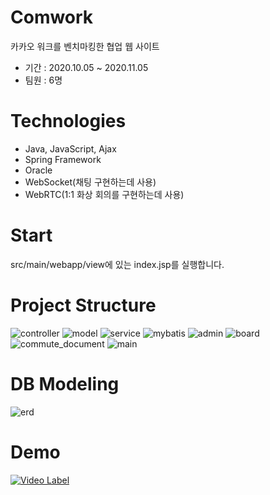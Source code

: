 Comwork
=======
카카오 워크를 벤치마킹한 협업 웹 사이트   
- 기간 : 2020.10.05 ~ 2020.11.05
- 팀원 : 6명   

Technologies
=======
- Java, JavaScript, Ajax
- Spring Framework
- Oracle
- WebSocket(채팅 구현하는데 사용)
- WebRTC(1:1 화상 회의를 구현하는데 사용)   

Start
=====
src/main/webapp/view에 있는 index.jsp를 실행합니다.

Project Structure
======   
![controller](https://user-images.githubusercontent.com/71058576/99393720-13eeaa80-2921-11eb-8f4b-99fb6d1b75b7.PNG)  ![model](https://user-images.githubusercontent.com/71058576/99393829-439db280-2921-11eb-9aac-dda0f980e14f.PNG)  ![service](https://user-images.githubusercontent.com/71058576/99393881-5912dc80-2921-11eb-918f-0e86549ada1d.PNG)  ![mybatis](https://user-images.githubusercontent.com/71058576/99393925-66c86200-2921-11eb-8b63-83bc50cb7a9b.PNG)  ![admin](https://user-images.githubusercontent.com/71058576/99393970-78116e80-2921-11eb-8044-8eb32896cde5.PNG)  ![board](https://user-images.githubusercontent.com/71058576/99393971-79429b80-2921-11eb-9c11-af2ac54ade73.PNG)  ![commute_document](https://user-images.githubusercontent.com/71058576/99393980-7cd62280-2921-11eb-940c-f02631c77f3a.PNG)  ![main](https://user-images.githubusercontent.com/71058576/99393989-8069a980-2921-11eb-97a6-09b1b2e48c2e.PNG)   

DB Modeling
=====
![erd](https://user-images.githubusercontent.com/71058576/99394749-b9eee480-2922-11eb-852b-98522219cdee.PNG)

Demo
=====
[![Video Label](https://user-images.githubusercontent.com/71058576/99397290-33d49d00-2926-11eb-84f6-193152fe0a33.PNG)](https://www.youtube.com/watch?v=4rdbWvvzha0)
